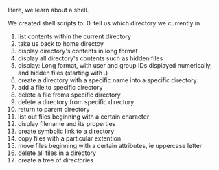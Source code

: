 Here, we learn about a shell.

We created shell scripts to:
0. tell us which directory we currently in
1. list contents within the current directory
2. take us back to home directoy
3. display directory's contents in long format
4. display all directory's contents such as hidden files
5. display: Long format, with user and group IDs displayed numerically, and hidden files (starting with .)
6. create a directory with a specific name into a specific directory
7. add a file to specific directory
8. delete a file froma specific directory
9. delete a directory from specific directory
10. return to parent directory
11. list out files beginning with a certain character
12. display filename and its properties
13. create symbolic link to a directory
14. copy files with a particular extention
15. move files beginning with a certain attributes, ie uppercase letter
16. delete all files in a directory
17. create a tree of directories
